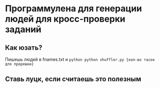 # Программулена для генерации людей для кросс-проверки заданий
## Как юзать?
Пишешь людей в fnames.txt
и 
`python python shuffler.py {кол-во тасок для прорешки}`
## Ставь луцк, если считаешь это полезным